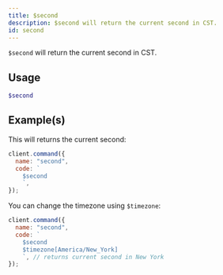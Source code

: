 ```yaml
---
title: $second
description: $second will return the current second in CST.
id: second
---
```


`$second` will return the current second in CST.

## Usage

```php
$second
```

## Example(s)

This will returns the current second:

```javascript
client.command({
  name: "second",
  code: `
    $second
    `,
});
```

You can change the timezone using `$timezone`:

```javascript
client.command({
  name: "second",
  code: `
    $second 
    $timezone[America/New_York]
    `, // returns current second in New York
});
```
